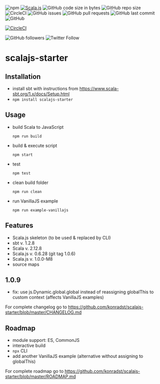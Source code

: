 ![npm](https://img.shields.io/npm/v/scalajs-starter.svg)
[![Scala.js](https://www.scala-js.org/assets/badges/scalajs-0.6.17.svg)](https://www.scala-js.org)
![GitHub code size in bytes](https://img.shields.io/github/languages/code-size/konradst/scalajs-starter.svg)
![GitHub repo size](https://img.shields.io/github/repo-size/konradst/scalajs-starter.svg)
![CircleCI](https://img.shields.io/circleci/build/github/konradst/scalajs-starter.svg)
![GitHub issues](https://img.shields.io/github/issues/konradst/scalajs-starter.svg)
![GitHub pull requests](https://img.shields.io/github/issues-pr/konradst/scalajs-starter.svg)
![GitHub last commit](https://img.shields.io/github/last-commit/konradst/scalajs-starter.svg)
![GitHub](https://img.shields.io/github/license/konradst/scalajs-starter.svg)

[![CircleCI](https://circleci.com/gh/konradst/scalajs-starter.svg?style=svg)](https://circleci.com/gh/konradst/scalajs-starter)

![GitHub followers](https://img.shields.io/github/followers/konradst.svg?style=social)
![Twitter Follow](https://img.shields.io/twitter/follow/konradst1.svg?style=social)

# scalajs-starter

## Installation
- install sbt with instructions from https://www.scala-sbt.org/1.x/docs/Setup.html
- ```npm install scalajs-starter```

## Usage
- build Scala to JavaScript
  ```
  npm run build
  ```
- build & execute script
  ```
  npm start
  ```
- test
  ```
  npm test
  ```
- clean build folder
  ```
  npm run clean
  ```
- run VanillaJS example
  ```
  npm run example-vanillajs
  ```

## Features
- Scala.js skeleton (to be used & replaced by CLI)
- sbt v. 1.2.8
- Scala v. 2.12.8
- Scala.js v. 0.6.28 (git tag 1.0.6)
- Scala.js v. 1.0.0-M8
- source maps

## 1.0.9
- fix: use js.Dynamic.global.global instead of reassigning globalThis to custom context (affects VanillaJS examples)

For complete changelog go to https://github.com/konradst/scalajs-starter/blob/master/CHANGELOG.md

## Roadmap
- module support: ES, CommonJS
- interactive build
- ```npx``` CLI
- add another VanillaJS example (alternative without assigning to globalThis)

For complete roadmap go to https://github.com/konradst/scalajs-starter/blob/master/ROADMAP.md